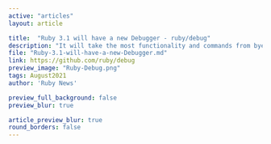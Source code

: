```yaml
---
active: "articles"
layout: article

title:  "Ruby 3.1 will have a new Debugger - ruby/debug"
description: "It will take the most functionality and commands from byebug gem. Under the hood it has some great features like scripting commands with binding.break to reduce manual operations, and colorized output."
file: "Ruby-3.1-will-have-a-new-Debugger.md"
link: https://github.com/ruby/debug
preview_image: "Ruby-Debug.png"
tags: August2021
author: 'Ruby News'

preview_full_background: false
preview_blur: true

article_preview_blur: true
round_borders: false
---
```

